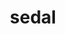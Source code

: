 ---
title: "sedal"
type: projects/generic_projects/publications
pagetitle:
  title: "Journal papers"
  class: "label lightblue"
---